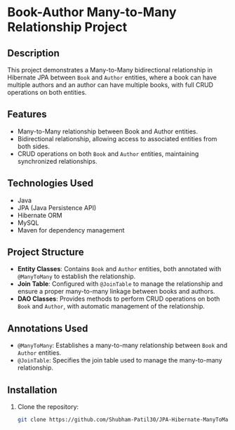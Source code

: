 # Book-Author Many-to-Many Relationship Project

## Description
This project demonstrates a Many-to-Many bidirectional relationship in Hibernate JPA between `Book` and `Author` entities, where a book can have multiple authors and an author can have multiple books, with full CRUD operations on both entities.

## Features
- Many-to-Many relationship between Book and Author entities.
- Bidirectional relationship, allowing access to associated entities from both sides.
- CRUD operations on both `Book` and `Author` entities, maintaining synchronized relationships.

## Technologies Used
- Java
- JPA (Java Persistence API)
- Hibernate ORM
- MySQL 
- Maven for dependency management

## Project Structure
- **Entity Classes**: Contains `Book` and `Author` entities, both annotated with `@ManyToMany` to establish the relationship.
- **Join Table**: Configured with `@JoinTable` to manage the relationship and ensure a proper many-to-many linkage between books and authors.
- **DAO Classes**: Provides methods to perform CRUD operations on both `Book` and `Author`, with automatic management of the relationship.

## Annotations Used
- `@ManyToMany`: Establishes a many-to-many relationship between `Book` and `Author` entities.
- `@JoinTable`: Specifies the join table used to manage the many-to-many relationship.

## Installation
1. Clone the repository:
   ```bash
   git clone https://github.com/Shubham-Patil30/JPA-Hibernate-ManyToMany-Books-Authors-App.git
